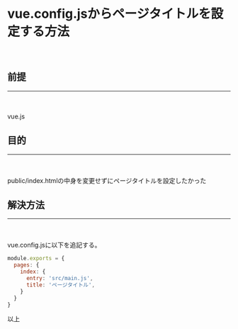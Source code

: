# vue.config.jsからページタイトルを設定する方法
　

## 前提
***
　

vue.js

## 目的
***
　

public/index.htmlの中身を変更せずにページタイトルを設定したかった

## 解決方法
***
　

vue.config.jsに以下を追記する。

```javascript
module.exports = {
  pages: {
    index: {
      entry: 'src/main.js',
      title: 'ページタイトル',
    }
  }
}
```

以上

<style>
img {
    border: 5px solid green;
    max-width: 100%;
}
</style>
